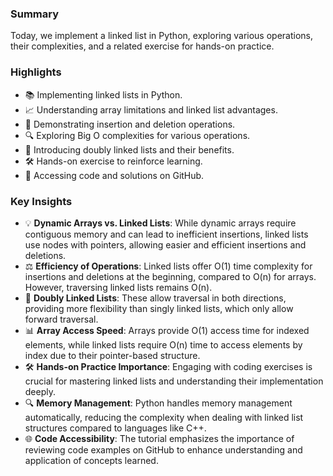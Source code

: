 ### Summary
Today, we implement a linked list in Python, exploring various operations, their complexities, and a related exercise for hands-on practice.

### Highlights
- 📚 Implementing linked lists in Python.
- 📈 Understanding array limitations and linked list advantages.
- 🔄 Demonstrating insertion and deletion operations.
- 🔍 Exploring Big O complexities for various operations.
- 🧩 Introducing doubly linked lists and their benefits.
- 🛠️ Hands-on exercise to reinforce learning.
- 🔗 Accessing code and solutions on GitHub.

### Key Insights
- 💡 **Dynamic Arrays vs. Linked Lists**: While dynamic arrays require contiguous memory and can lead to inefficient insertions, linked lists use nodes with pointers, allowing easier and efficient insertions and deletions. 
- ⚖️ **Efficiency of Operations**: Linked lists offer O(1) time complexity for insertions and deletions at the beginning, compared to O(n) for arrays. However, traversing linked lists remains O(n).
- 🔄 **Doubly Linked Lists**: These allow traversal in both directions, providing more flexibility than singly linked lists, which only allow forward traversal.
- 📊 **Array Access Speed**: Arrays provide O(1) access time for indexed elements, while linked lists require O(n) time to access elements by index due to their pointer-based structure.
- 🛠️ **Hands-on Practice Importance**: Engaging with coding exercises is crucial for mastering linked lists and understanding their implementation deeply.
- 🔍 **Memory Management**: Python handles memory management automatically, reducing the complexity when dealing with linked list structures compared to languages like C++.
- 🌐 **Code Accessibility**: The tutorial emphasizes the importance of reviewing code examples on GitHub to enhance understanding and application of concepts learned.
